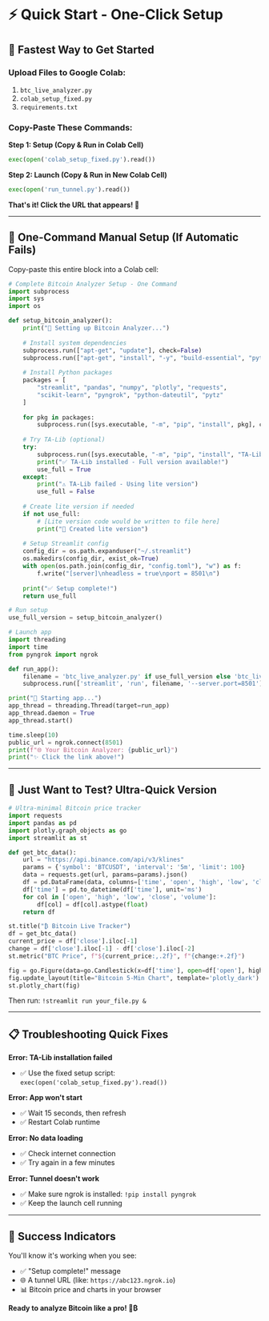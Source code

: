 # ⚡ Quick Start - One-Click Setup

## 🚀 Fastest Way to Get Started

### Upload Files to Google Colab:
1. `btc_live_analyzer.py`
2. `colab_setup_fixed.py`
3. `requirements.txt`

### Copy-Paste These Commands:

**Step 1: Setup (Copy & Run in Colab Cell)**
```python
exec(open('colab_setup_fixed.py').read())
```

**Step 2: Launch (Copy & Run in New Colab Cell)**
```python
exec(open('run_tunnel.py').read())
```

**That's it! Click the URL that appears! 🎉**

---

## 🔧 One-Command Manual Setup (If Automatic Fails)

Copy-paste this entire block into a Colab cell:

```python
# Complete Bitcoin Analyzer Setup - One Command
import subprocess
import sys
import os

def setup_bitcoin_analyzer():
    print("🚀 Setting up Bitcoin Analyzer...")
    
    # Install system dependencies
    subprocess.run(["apt-get", "update"], check=False)
    subprocess.run(["apt-get", "install", "-y", "build-essential", "python3-dev"], check=False)
    
    # Install Python packages
    packages = [
        "streamlit", "pandas", "numpy", "plotly", "requests", 
        "scikit-learn", "pyngrok", "python-dateutil", "pytz"
    ]
    
    for pkg in packages:
        subprocess.run([sys.executable, "-m", "pip", "install", pkg], check=False)
    
    # Try TA-Lib (optional)
    try:
        subprocess.run([sys.executable, "-m", "pip", "install", "TA-Lib"], check=True)
        print("✅ TA-Lib installed - Full version available!")
        use_full = True
    except:
        print("⚠️ TA-Lib failed - Using lite version")
        use_full = False
    
    # Create lite version if needed
    if not use_full:
        # [Lite version code would be written to file here]
        print("📝 Created lite version")
    
    # Setup Streamlit config
    config_dir = os.path.expanduser("~/.streamlit")
    os.makedirs(config_dir, exist_ok=True)
    with open(os.path.join(config_dir, "config.toml"), "w") as f:
        f.write("[server]\nheadless = true\nport = 8501\n")
    
    print("✅ Setup complete!")
    return use_full

# Run setup
use_full_version = setup_bitcoin_analyzer()

# Launch app
import threading
import time
from pyngrok import ngrok

def run_app():
    filename = 'btc_live_analyzer.py' if use_full_version else 'btc_live_analyzer_lite.py'
    subprocess.run(['streamlit', 'run', filename, '--server.port=8501'])

print("🚀 Starting app...")
app_thread = threading.Thread(target=run_app)
app_thread.daemon = True
app_thread.start()

time.sleep(10)
public_url = ngrok.connect(8501)
print(f"🌐 Your Bitcoin Analyzer: {public_url}")
print("✨ Click the link above!")
```

---

## 🎯 Just Want to Test? Ultra-Quick Version

```python
# Ultra-minimal Bitcoin price tracker
import requests
import pandas as pd
import plotly.graph_objects as go
import streamlit as st

def get_btc_data():
    url = "https://api.binance.com/api/v3/klines"
    params = {'symbol': 'BTCUSDT', 'interval': '5m', 'limit': 100}
    data = requests.get(url, params=params).json()
    df = pd.DataFrame(data, columns=['time', 'open', 'high', 'low', 'close', 'volume', 'x1', 'x2', 'x3', 'x4', 'x5', 'x6'])
    df['time'] = pd.to_datetime(df['time'], unit='ms')
    for col in ['open', 'high', 'low', 'close', 'volume']:
        df[col] = df[col].astype(float)
    return df

st.title("₿ Bitcoin Live Tracker")
df = get_btc_data()
current_price = df['close'].iloc[-1]
change = df['close'].iloc[-1] - df['close'].iloc[-2]
st.metric("BTC Price", f"${current_price:,.2f}", f"{change:+.2f}")

fig = go.Figure(data=go.Candlestick(x=df['time'], open=df['open'], high=df['high'], low=df['low'], close=df['close']))
fig.update_layout(title="Bitcoin 5-Min Chart", template='plotly_dark')
st.plotly_chart(fig)
```

Then run: `!streamlit run your_file.py &`

---

## 📋 Troubleshooting Quick Fixes

**Error: TA-Lib installation failed**
- ✅ Use the fixed setup script: `exec(open('colab_setup_fixed.py').read())`

**Error: App won't start**
- ✅ Wait 15 seconds, then refresh
- ✅ Restart Colab runtime

**Error: No data loading**
- ✅ Check internet connection
- ✅ Try again in a few minutes

**Error: Tunnel doesn't work**
- ✅ Make sure ngrok is installed: `!pip install pyngrok`
- ✅ Keep the launch cell running

---

## 🎉 Success Indicators

You'll know it's working when you see:
- ✅ "Setup complete!" message
- 🌐 A tunnel URL (like: `https://abc123.ngrok.io`)
- 📊 Bitcoin price and charts in your browser

**Ready to analyze Bitcoin like a pro! 🚀₿**